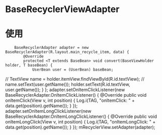 # BaseRecyclerViewAdapter
# 使用

        BaseRecyclerAdapter adapter = new BaseRecyclerAdapter(R.layout.main_recycle_item, data) {
            @Override
            protected <T extends BaseBean> void convert(BaseViewHolder holder, T baseBean) {
                UserBean user = (UserBean) baseBean;
//                TextView name = holder.itemView.findViewById(R.id.textView);
//                name.setText(user.getName());
                holder.setText(R.id.textView, user.getName());
            }
        };
        adapter.setOnItemClickListener(new BaseRecyclerAdapter.OnItemClickListener() {
            @Override
            public void onItemClick(View v, int position) {
                Log.i(TAG, "onItemClick: " + data.get(position).getName());
            }
        });
        adapter.setOnItemLongClickListener(new BaseRecyclerAdapter.OnItemLongClickListener() {
            @Override
            public void onItemLongClick(View v, int position) {
                Log.i(TAG, "onItemLongClick: " + data.get(position).getName());
            }
        });
        mRecyclerView.setAdapter(adapter);
